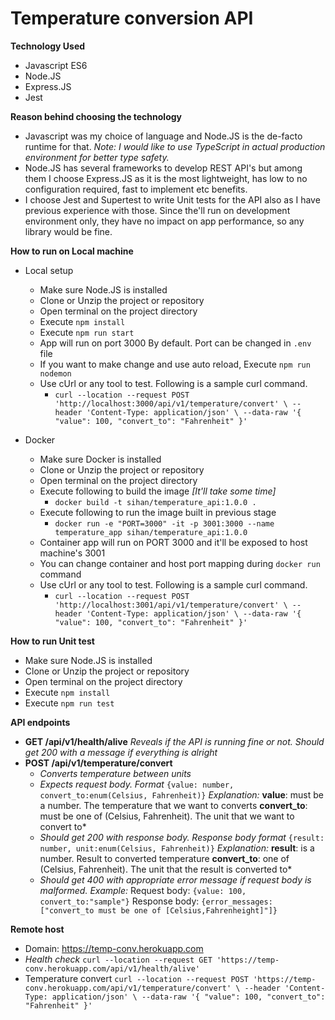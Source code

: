 # Temperature conversion API

**Technology Used**

- Javascript ES6
- Node.JS
- Express.JS
- Jest

**Reason behind choosing the technology**

- Javascript was my choice of language and Node.JS is the de-facto runtime for that.
  _Note: I would like to use TypeScript in actual production environment for better type safety._
- Node.JS has several frameworks to develop REST API's but among them I choose Express.JS as it is the most lightweight, has low to no configuration required, fast to implement etc benefits.
- I choose Jest and Supertest to write Unit tests for the API also as I have previous experience with those. Since the'll run on development environment only, they have no impact on app performance, so any library would be fine.

**How to run on Local machine**

- Local setup

  - Make sure Node.JS is installed
  - Clone or Unzip the project or repository
  - Open terminal on the project directory
  - Execute `npm install`
  - Execute `npm run start`
  - App will run on port 3000 By default. Port can be changed in `.env` file
  - If you want to make change and use auto reload, Execute `npm run nodemon`
  - Use cUrl or any tool to test. Following is a sample curl command.
    - `curl --location --request POST 'http://localhost:3000/api/v1/temperature/convert' \ --header 'Content-Type: application/json' \ --data-raw '{ "value": 100, "convert_to": "Fahrenheit" }'`

- Docker
  - Make sure Docker is installed
  - Clone or Unzip the project or repository
  - Open terminal on the project directory
  - Execute following to build the image _[It'll take some time]_
    - `docker build -t sihan/temperature_api:1.0.0 .`
  - Execute following to run the image built in previous stage
    - `docker run -e "PORT=3000" -it -p 3001:3000 --name temperature_app sihan/temperature_api:1.0.0`
  - Container app will run on PORT 3000 and it'll be exposed to host machine's 3001
  - You can change container and host port mapping during `docker run` command
  - Use cUrl or any tool to test. Following is a sample curl command.
    - `curl --location --request POST 'http://localhost:3001/api/v1/temperature/convert' \ --header 'Content-Type: application/json' \ --data-raw '{ "value": 100, "convert_to": "Fahrenheit" }'`

**How to run Unit test**

- Make sure Node.JS is installed
- Clone or Unzip the project or repository
- Open terminal on the project directory
- Execute `npm install`
- Execute `npm run test`

**API endpoints**

- **GET /api/v1/health/alive**
  _Reveals if the API is running fine or not._
  _Should get 200 with a message if everything is alright_
- **POST /api/v1/temperature/convert**
  - _Converts temperature between units_
  - _Expects request body. Format_
    `{value: number, convert_to:enum(Celsius, Fahrenheit)}`
    _Explanation:_
    **value**: must be a number. The temperature that we want to converts
    **convert_to**: must be one of (Celsius, Fahrenheit). The unit that we want to convert to\*
  - _Should get 200 with response body. Response body format_
    `{result: number, unit:enum(Celsius, Fahrenheit)}`
    _Explanation:_
    **result**: is a number. Result to converted temperature
    **convert_to**: one of (Celsius, Fahrenheit). The unit that the result is converted to\*
  - _Should get 400 with appropriate error message if request body is malformed. Example:_
    Request body: `{value: 100, convert_to:"sample"}`
    Response body: `{error_messages: ["convert_to must be one of [Celsius,Fahrenheight]"]}`

**Remote host**

- Domain: https://temp-conv.herokuapp.com
- _Health check_
  `curl --location --request GET 'https://temp-conv.herokuapp.com/api/v1/health/alive'`
- Temperature convert
  `curl --location --request POST 'https://temp-conv.herokuapp.com/api/v1/temperature/convert' \ --header 'Content-Type: application/json' \ --data-raw '{ "value": 100, "convert_to": "Fahrenheit" }'`

